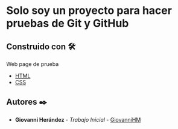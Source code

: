 # Solo soy un proyecto para hacer pruebas de Git y GitHub


## Construido con 🛠️

Web page de prueba 

* [HTML](https://imgur.com/gallery/SvwTNIy) 
* [CSS](https://imgur.com/gallery/SvwTNIy) 


## Autores ✒️



* **Giovanni Herández** - *Trabajo Inicial* - [GiovanniHM](https://github.com/GiovanniHM)

